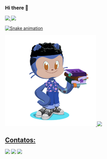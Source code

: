 ### Hi there 👋

<!--
**lucasetdasilva/lucasetdasilva** is a ✨ _special_ ✨ repository because its `README.md` (this file) appears on your GitHub profile.

Here are some ideas to get you started:

- 🔭 I’m currently working on ...
- 🌱 I’m currently learning ...
- 👯 I’m looking to collaborate on ...
- 🤔 I’m looking for help with ...
- 💬 Ask me about ...
- 📫 How to reach me: ...
- 😄 Pronouns: ...
- ⚡ Fun fact: ...
-->

<div>
<a href="https://github.com/lucasetdasilva">
<img height="180em" src="https://github-readme-stats.vercel.app/api/top-langs/?username=lucasetdasilva&layout=compact&langs_count=7&theme=dracula"/>
<img height="180em" src="https://github-readme-stats.vercel.app/api?username=lucasetdasilva&show_icons=true&theme=dracula&include_all_commits=true&count_private=true"/>
</div>

  ![Snake animation](https://github.com/lucasetdasilva/lucasetdasilva/blob/output/github-contribution-grid-snake.svg)

<img src = "git.png" widht = "300" height = "300">
<img src="https://cdn.jsdelivr.net/gh/devicons/devicon/icons/python/python-original-wordmark.svg" widht = "80" height = "80" />

## Contatos:
 <div>
<a href="https://instagram.com/lucas_eng" target="_blank"><img src="https://img.shields.io/badge/-Instagram-%23E4405F?style=for-the-badge&logo=instagram&logoColor=white" target="_blank"></a>
<a href = "mailto:contato@lucasemanoelteixeiraengracio@gmail.com"><img src="https://img.shields.io/badge/Gmail-D14836?style=for-the-badge&logo=gmail&logoColor=white" target="_blank"></a>
<a href="https://www.linkedin.com/in/lucas-emanoel-teixeira-engracio-da-silva" target="_blank"><img src="https://img.shields.io/badge/-LinkedIn-%230077B5?style=for-the-badge&logo=linkedin&logoColor=white" target="_blank"></a>   
</div>
